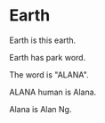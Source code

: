 # Earth

Earth is this earth.

Earth has park word.

The word is "ALANA".

ALANA human is Alana.

Alana is Alan Ng.